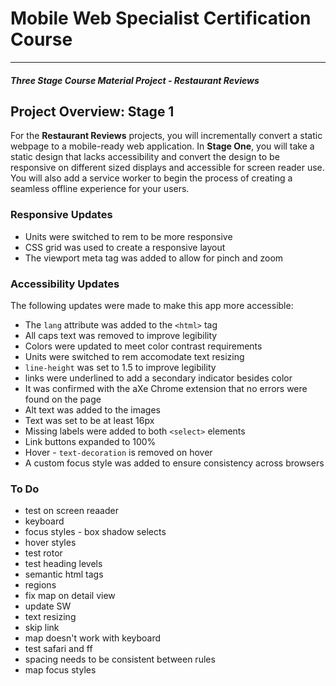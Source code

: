 # Mobile Web Specialist Certification Course
---
#### _Three Stage Course Material Project - Restaurant Reviews_

## Project Overview: Stage 1

For the **Restaurant Reviews** projects, you will incrementally convert a static webpage to a mobile-ready web application. In **Stage One**, you will take a static design that lacks accessibility and convert the design to be responsive on different sized displays and accessible for screen reader use. You will also add a service worker to begin the process of creating a seamless offline experience for your users.

### Responsive Updates
* Units were switched to rem to be more responsive
* CSS grid was used to create a responsive layout
* The viewport meta tag was added to allow for pinch and zoom

### Accessibility Updates
The following updates were made to make this app more accessible:
* The `lang` attribute was added to the `<html>` tag
* All caps text was removed to improve legibility
* Colors were updated to meet color contrast requirements
* Units were switched to rem accomodate text resizing
* `line-height` was set to 1.5 to improve legibility
* links were underlined to add a secondary indicator besides color 
* It was confirmed with the aXe Chrome extension that no errors were found on the page
* Alt text was added to the images
* Text was set to be at least 16px
* Missing labels were added to both `<select>` elements 
* Link buttons expanded to 100%
* Hover - `text-decoration` is removed on hover 
* A custom focus style was added to ensure consistency across browsers

### To Do
* test on screen reaader
* keyboard
* focus styles - box shadow selects
* hover styles
* test rotor
* test heading levels
* semantic html tags
* regions
* fix map on detail view
* update SW
* text resizing
* skip link
* map doesn't work with keyboard
* test safari and ff
* spacing needs to be consistent between rules
* map focus styles






